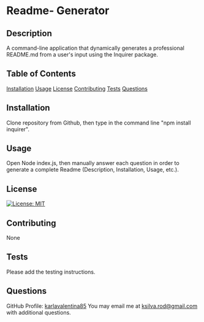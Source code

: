 # Readme- Generator

## Description
A command-line application that dynamically generates a professional README.md from a user's input using the Inquirer package.

## Table of Contents
[Installation](#Installation)
[Usage](#Usage)
[License](#License)
[Contributing](#Contributing)
[Tests](#Tests)
[Questions](#Questions)

## Installation
Clone repository from Github, then type in the command line "npm install inquirer".

## Usage
Open Node index.js, then manually answer each question in order to generate a complete Readme (Description, Installation, Usage, etc.).

## License
[![License: MIT](https://img.shields.io/badge/License-MIT-yellow.svg)](https://opensource.org/licenses/MIT)

## Contributing
None

## Tests
Please add the testing instructions.

## Questions 
GitHub Profile: [karlavalentina85](http://github.com/karlavalentina85)
You may email me at ksilva.rod@gmail.com with additional questions.
